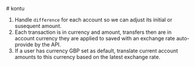 # kontu

1. Handle `difference` for each account so we can adjust its initial or susequent amount.
1. Each transaction is in currency and amount, transfers then are in account currency they are applied to saved with an exchange rate auto-provide by the API.
1. If a user has currency GBP set as default, translate current account amounts to this currency based on the latest exchange rate.